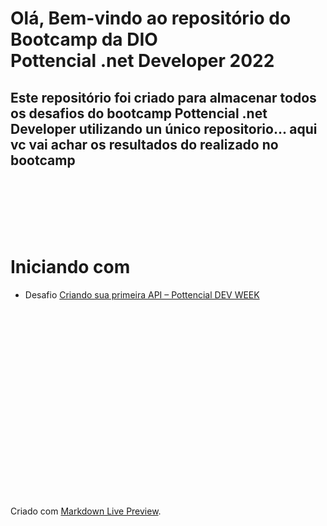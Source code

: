 # Olá, Bem-vindo ao repositório do Bootcamp da DIO<br> Pottencial .net Developer 2022

## Este repositório foi criado para almacenar todos os desafios do bootcamp Pottencial .net Developer utilizando un único repositorio... aqui vc vai achar os resultados do realizado no bootcamp

# <br><br><br>Iniciando com

- Desafio [Criando sua primeira API – Pottencial DEV WEEK](https://github.com/Linblade/DIO-2022/tree/main/pottencial-net-developer/dev-week)

# <br><br><br><br><br><br><br><br>

Criado com [Markdown Live Preview](https://markdownlivepreview.com/).
